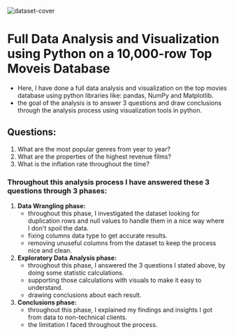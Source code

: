 ![dataset-cover](https://user-images.githubusercontent.com/74180779/185678780-79ce3e1a-7d41-43a9-817c-dc8b5d904299.jpg)

# **Full Data Analysis and Visualization using Python on a 10,000-row Top Moveis Database**

- Here, I have done a full data analysis and visualization on the top movies database using python libraries like: pandas, NumPy and Matplotlib.
- the goal of the analysis is to answer 3 questions and draw conclusions through the analysis process using visualization tools in python.

## **Questions:**

1. What are the most popular genres from year to year?
2. What are the properties of the highest revenue films?
3. What is the inflation rate throughout the time?

### **Throughout this analysis process I have answered these 3 questions through 3 phases:**

1. **Data Wrangling phase:**
    - throughout this phase, I investigated the dataset looking for duplication rows and null values to handle them in a nice way where I don't spoil the data.
    - fixing columns data type to get accurate results.
    - removing unuseful columns from the dataset to keep the process nice and clean.
2. **Exploratory Data Analysis phase:**
    - throughout this phase, I answered the 3 questions I stated above, by doing some statistic calculations.
    - supporting those calculations with visuals to make it easy to understand.
    - drawing conclusions about each result.
3. **Conclusions phase:**
    - throughout this phase, I explained my findings and insights I got from data to non-technical clients.
    - the limitation I faced throughout the process.
